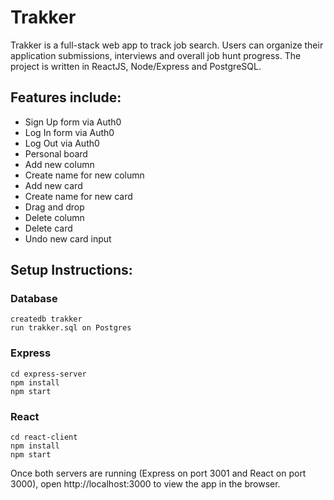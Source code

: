 # Trakker

Trakker is a full-stack web app to track job search. Users can organize their application submissions, interviews and overall job hunt progress.
The project is written in ReactJS, Node/Express and PostgreSQL.

## Features include:

- Sign Up form via Auth0
- Log In form via Auth0
- Log Out via Auth0
- Personal board
- Add new column
- Create name for new column
- Add new card
- Create name for new card
- Drag and drop
- Delete column
- Delete card
- Undo new card input

## Setup Instructions:

### Database

```
createdb trakker
run trakker.sql on Postgres
```

### Express

```
cd express-server
npm install
npm start
```

### React

```
cd react-client
npm install
npm start
```

Once both servers are running (Express on port 3001 and React on port 3000), open http://localhost:3000 to view the app in the browser.
